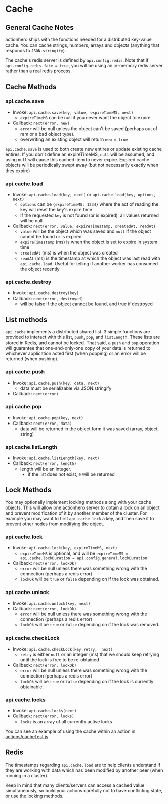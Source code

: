 # Cache

## General Cache Notes

actionhero ships with the functions needed for a distributed key-value cache.  You can cache strings, numbers, arrays and objects (anything that responds to `JSON.stringify`).  

The cache's redis server is defined by `api.config.redis`.  Note that if `api.config.redis.fake = true`, you will be using an in-memory redis server rather than a real redis process.

## Cache Methods

### api.cache.save

* Invoke: `api.cache.save(key, value, expireTimeMS, next)`
	* `expireTimeMS` can be null if you never want the object to expire
* Callback: `next(error, new)`
	* `error` will be null unless the object can't be saved (perhaps out of ram or a bad object type).
	* overwriting an existing object will return `new = true`

`api.cache.save` is used to both create new entires or update existing cache entires.  If you don't define an expireTimeMS, `null` will be assumed, and using `null` will cause this cached item to never expire.  Expired cache objects will be periodically swept away (but not necessarily exactly when they expire)

### api.cache.load

* Invoke: `api.cache.load(key, next)` or `api.cache.load(key, options, next)`
	* `options` can be `{expireTimeMS: 1234}` where the act of reading the key will reset the key's expire time
	* If the requested `key` is not found (or is expired), all values returned will be null.
* Callback: `next(error, value, expireTimestamp, createdAt, readAt)`
	* `value` will be the object which was saved and `null` if the object cannot be found or is expired
	* `expireTimestamp` (ms) is when the object is set to expire in system time
	* `createdAt` (ms) is when the object was created
	* `readAt` (ms) is the timestamp at which the object was last read with `api.cache.load`.  Useful for telling if another worker has consumed the object recently

### api.cache.destroy
* Invoke: `api.cache.destroy(key)`
* Callback: `next(error, destroyed)`
  * will be false if the object cannot be found, and true if destroyed

## List methods

`api.cache` implements a distributed shared list.  3 simple functions are provided to interact with this list, `push`, `pop`, and `listLength`.  These lists are stored in Redis, and cannot be locked.  That said, a `push` and `pop` operation will guarantee that one-and-only-one copy of your data is returned to whichever application acted first (when popping) or an error will be returned (when pushing).

### api.cache.push
* Invoke: `api.cache.push(key, data, next)`
  * data must be serializable via JSON.stringify
* Callback: `next(error)`

### api.cache.pop
* Invoke: `api.cache.pop(key, next)`
* Callback: `next(error, data)`
  * data will be returned in the object form it was saved (array, object, string)

### api.cache.listLength
* Invoke: `api.cache.listLength(key, next)`
* Callback: `next(error, length)`
  * length will be an integer.
	* if the list does not exist, `0` will be returned

## Lock Methods

You may optionally implement locking methods along with your cache objects.  This will allow one actionhero server to obtain a lock on an object and prevent modification of it by another member of the cluster.  For example you may want to first `api.cache.lock` a key, and then save it to prevent other nodes from modifying the object.

### api.cache.lock

* Invoke: `api.cache.lock(key, expireTimeMS, next)`
  * `expireTimeMS` is optional, and will be `expireTimeMS = api.cache.lockDuration = api.config.general.lockDuration`
* Callback: `next(error, lockOk)`
  * `error` will be null unless there was something wrong with the connection (perhaps a redis error)
  * `lockOk` will be `true` or `false` depending on if the lock was obtained.

### api.cache.unlock

* Invoke: `api.cache.unlock(key, next)`
* Callback: `next(error, lockOk)`
  * `error` will be null unless there was something wrong with the connection (perhaps a redis error)
  * `lockOk` will be `true` or `false` depending on if the lock was removed.

### api.cache.checkLock

* Invoke: `api.cache.checkLock(key,retry,  next)`
  * `retry` is either `null` or an integer (ms) that we should keep retrying until the lock is free to be re-obtained
* Callback: `next(error, lockOk)`
  * `error` will be null unless there was something wrong with the connection (perhaps a redis error)
  * `lockOk` will be `true` or `false` depending on if the lock is currently obtainable.

### api.cache.locks
* Invoke: `api.cache.locks(next)`
* Callback: `next(error, locks)`
	* `locks` is an array of all currently active locks


You can see an example of using the cache within an action in [actions/cacheTest.js](https://github.com/evantahler/actionhero/blob/master/actions/cacheTest.js)

## Redis

The timestamps regarding `api.cache.load` are to help clients understand if they are working with data which has been modified by another peer (when running in a cluster).

Keep in mind that many clients/servers can access a cached value simultaneously, so build your actions carefully not to have conflicting state, or use the locking methods.

